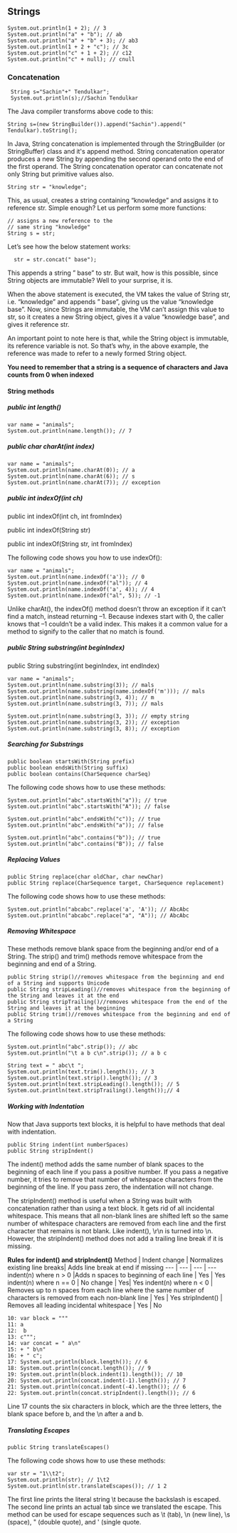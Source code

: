 ## Strings
```
System.out.println(1 + 2); // 3
System.out.println("a" + "b"); // ab
System.out.println("a" + "b" + 3); // ab3
System.out.println(1 + 2 + "c"); // 3c
System.out.println("c" + 1 + 2); // c12
System.out.println("c" + null); // cnull
```
### Concatenation
```
 String s="Sachin"+" Tendulkar";  
 System.out.println(s);//Sachin Tendulkar 
 ```
The Java compiler transforms above code to this:
```
String s=(new StringBuilder()).append("Sachin").append(" Tendulkar).toString();  
```
In Java, String concatenation is implemented through the StringBuilder (or StringBuffer) class and it's append method. String concatenation operator produces a new String by appending the second operand onto the end of the first operand. The String concatenation operator can concatenate not only String but primitive values also.
```
String str = "knowledge";
```
This, as usual, creates a string containing “knowledge” and assigns it to reference str. Simple enough? Let us perform some more functions:
```
// assigns a new reference to the 
// same string "knowledge"
String s = str;     
```
Let’s see how the below statement works:
```
  str = str.concat(" base");
```
This appends a string ” base” to str. But wait, how is this possible, since String objects are immutable? Well to your surprise, it is.

When the above statement is executed, the VM takes the value of String str, i.e. “knowledge” and appends ” base”, giving us the value “knowledge base”. Now, since Strings are immutable, the VM can’t assign this value to str, so it creates a new String object, gives it a value “knowledge base”, and gives it reference str.

An important point to note here is that, while the String object is immutable, its reference variable is not. So that’s why, in the above example, the reference was made to refer to a newly formed String object.

**You need to remember that a string is a sequence of characters and Java counts from 0 when indexed**

#### String methods
##### public int length() 
```
var name = "animals";
System.out.println(name.length()); // 7
```
##### public char charAt(int index)
```
var name = "animals";
System.out.println(name.charAt(0)); // a
System.out.println(name.charAt(6)); // s
System.out.println(name.charAt(7)); // exception
```
##### public int indexOf(int ch)
public int indexOf(int ch, int fromIndex)

public int indexOf(String str)

public int indexOf(String str, int fromIndex)

The following code shows you how to use indexOf():
```
var name = "animals";
System.out.println(name.indexOf('a')); // 0
System.out.println(name.indexOf("al")); // 4
System.out.println(name.indexOf('a', 4)); // 4
System.out.println(name.indexOf("al", 5)); // -1
```
Unlike charAt(), the indexOf()
method doesn’t throw an exception if it can’t find a match, instead returning –1. Because 
indexes start with 0, the caller knows that –1 couldn’t be a valid index. This makes it a 
common value for a method to signify to the caller that no match is found.

##### public String substring(int beginIndex)

public String substring(int beginIndex, int endIndex)
```
var name = "animals";
System.out.println(name.substring(3)); // mals
System.out.println(name.substring(name.indexOf('m'))); // mals
System.out.println(name.substring(3, 4)); // m
System.out.println(name.substring(3, 7)); // mals

System.out.println(name.substring(3, 3)); // empty string
System.out.println(name.substring(3, 2)); // exception
System.out.println(name.substring(3, 8)); // exception
```
##### Searching for Substrings
```
public boolean startsWith(String prefix)
public boolean endsWith(String suffix)
public boolean contains(CharSequence charSeq)
```
The following code shows how to use these methods:
```
System.out.println("abc".startsWith("a")); // true
System.out.println("abc".startsWith("A")); // false

System.out.println("abc".endsWith("c")); // true
System.out.println("abc".endsWith("a")); // false

System.out.println("abc".contains("b")); // true
System.out.println("abc".contains("B")); // false
```
##### Replacing Values
```
public String replace(char oldChar, char newChar)
public String replace(CharSequence target, CharSequence replacement)
```
The following code shows how to use these methods:
```
System.out.println("abcabc".replace('a', 'A')); // AbcAbc
System.out.println("abcabc".replace("a", "A")); // AbcAbc
```
##### Removing Whitespace
These methods remove blank space from the beginning and/or end of a String. The strip()
and trim() methods remove whitespace from the beginning and end of a String. 
```
public String strip()//removes whitespace from the beginning and end of a String and supports Unicode 
public String stripLeading()//removes whitespace from the beginning of the String and leaves it at the end
public String stripTrailing()//removes whitespace from the end of the String and leaves it at the beginning
public String trim()//removes whitespace from the beginning and end of a String
```
The following code shows how to use these methods:
```
System.out.println("abc".strip()); // abc
System.out.println("\t a b c\n".strip()); // a b c

String text = " abc\t ";
System.out.println(text.trim().length()); // 3
System.out.println(text.strip().length()); // 3
System.out.println(text.stripLeading().length()); // 5
System.out.println(text.stripTrailing().length());// 4
```
##### Working with Indentation
Now that Java supports text blocks, it is helpful to have methods that deal with indentation. 
```
public String indent(int numberSpaces)
public String stripIndent()
```
The indent() method adds the same number of blank spaces to the beginning of each 
line if you pass a positive number. If you pass a negative number, it tries to remove that 
number of whitespace characters from the beginning of the line. If you pass zero, the indentation will not change.

The stripIndent() method is useful when a String was built with concatenation rather than 
using a text block. It gets rid of all incidental whitespace. This means that all non-blank lines 
are shifted left so the same number of whitespace characters are removed from each line and 
the first character that remains is not blank. Like indent(), \r\n is turned into \n. However, the 
stripIndent() method does not add a trailing line break if it is missing.

**Rules for indent() and stripIndent()**
Method | Indent change | Normalizes existing line breaks| Adds line break at end if missing
--- | --- | --- | ---
indent(n) where n > 0 |Adds n spaces to beginning of each line | Yes | Yes
indent(n) where n == 0 | No change | Yes|  Yes
indent(n) where n < 0 | Removes up to n spaces from each line where the same number of characters is removed from each non-blank line | Yes | Yes
stripIndent() | Removes all leading incidental whitespace | Yes | No

```
10: var block = """
11: a
12:  b
13: c""";
14: var concat = " a\n"
15: + " b\n"
16: + " c";
17: System.out.println(block.length()); // 6
18: System.out.println(concat.length()); // 9
19: System.out.println(block.indent(1).length()); // 10
20: System.out.println(concat.indent(-1).length()); // 7
21: System.out.println(concat.indent(-4).length()); // 6
22: System.out.println(concat.stripIndent().length()); // 6
```

Line 17 counts the six characters in block, which are the three letters, the blank space 
before b, and the \n after a and b.

##### Translating Escapes
```
public String translateEscapes()
```
The following code shows how to use these methods:
```
var str = "1\\t2";
System.out.println(str); // 1\t2
System.out.println(str.translateEscapes()); // 1 2
```
The first line prints the literal string \t because the backslash is escaped. The second 
line prints an actual tab since we translated the escape. This method can be used for escape 
sequences such as \t (tab), \n (new line), \s (space), \" (double quote), and \' (single quote.
